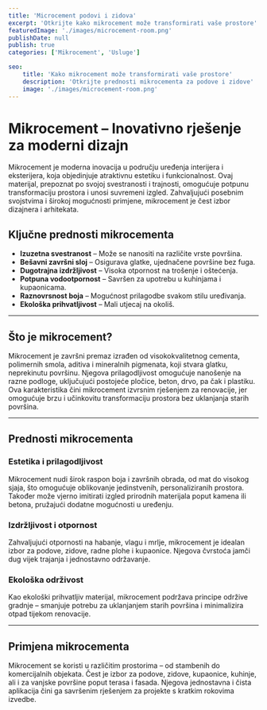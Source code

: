 ```yaml
---
title: 'Microcement podovi i zidova'
excerpt: 'Otkrijte kako mikrocement može transformirati vaše prostore'
featuredImage: './images/microcement-room.png'
publishDate: null
publish: true
categories: ['Mikrocement', 'Usluge']

seo:
    title: 'Kako mikrocement može transformirati vaše prostore'
    description: 'Otkrijte prednosti mikrocementa za podove i zidove'
    image: './images/microcement-room.png'
---
```

# Mikrocement – Inovativno rješenje za moderni dizajn

Mikrocement je moderna inovacija u području uređenja interijera i eksterijera, koja objedinjuje atraktivnu estetiku i funkcionalnost. Ovaj materijal, prepoznat po svojoj svestranosti i trajnosti, omogućuje potpunu transformaciju prostora i unosi suvremeni izgled. Zahvaljujući posebnim svojstvima i širokoj mogućnosti primjene, mikrocement je čest izbor dizajnera i arhitekata.

## Ključne prednosti mikrocementa

- **Izuzetna svestranost** – Može se nanositi na različite vrste površina.
- **Bešavni završni sloj** – Osigurava glatke, ujednačene površine bez fuga.
- **Dugotrajna izdržljivost** – Visoka otpornost na trošenje i oštećenja.
- **Potpuna vodootpornost** – Savršen za upotrebu u kuhinjama i kupaonicama.
- **Raznovrsnost boja** – Mogućnost prilagodbe svakom stilu uređivanja.
- **Ekološka prihvatljivost** – Mali utjecaj na okoliš.

---

## Što je mikrocement?

Mikrocement je završni premaz izrađen od visokokvalitetnog cementa, polimernih smola, aditiva i mineralnih pigmenata, koji stvara glatku, neprekinutu površinu. Njegova prilagodljivost omogućuje nanošenje na razne podloge, uključujući postojeće pločice, beton, drvo, pa čak i plastiku. Ova karakteristika čini mikrocement izvrsnim rješenjem za renovacije, jer omogućuje brzu i učinkovitu transformaciju prostora bez uklanjanja starih površina.

---

## Prednosti mikrocementa

### Estetika i prilagodljivost
Mikrocement nudi širok raspon boja i završnih obrada, od mat do visokog sjaja, što omogućuje oblikovanje jedinstvenih, personaliziranih prostora. Također može vjerno imitirati izgled prirodnih materijala poput kamena ili betona, pružajući dodatne mogućnosti u uređenju.

### Izdržljivost i otpornost
Zahvaljujući otpornosti na habanje, vlagu i mrlje, mikrocement je idealan izbor za podove, zidove, radne plohe i kupaonice. Njegova čvrstoća jamči dug vijek trajanja i jednostavno održavanje.

### Ekološka održivost
Kao ekološki prihvatljiv materijal, mikrocement podržava principe održive gradnje – smanjuje potrebu za uklanjanjem starih površina i minimalizira otpad tijekom renovacije.

---

## Primjena mikrocementa

Mikrocement se koristi u različitim prostorima – od stambenih do komercijalnih objekata. Čest je izbor za podove, zidove, kupaonice, kuhinje, ali i za vanjske površine poput terasa i fasada. Njegova jednostavna i čista aplikacija čini ga savršenim rješenjem za projekte s kratkim rokovima izvedbe.